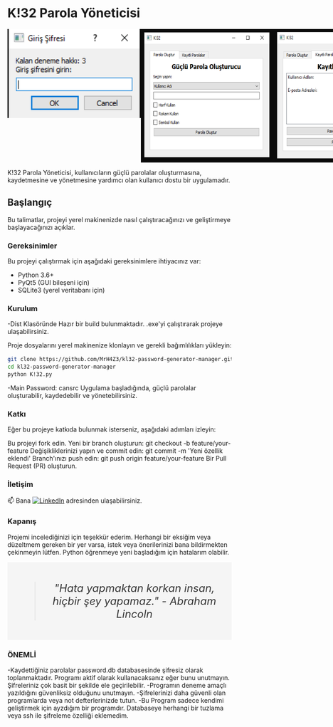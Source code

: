 # K!32 Parola Yöneticisi

<div style="display: flex; justify-content: space-between;">
  <img src="mainpassword.PNG" width="300" height="200" alt="Açılış Ekranı">
  <img src="ArayüzParolaOluşturucu.PNG" width="300" height="300" alt="Parola Oluşturma Ekranı">
  <img src="ArayüzKayıtlıParolalar.PNG" width="300" height="300" alt="Kayıtlı Parolalar Ekranı">
</div>

K!32 Parola Yöneticisi, kullanıcıların güçlü parolalar oluşturmasına, kaydetmesine ve yönetmesine yardımcı olan kullanıcı dostu bir uygulamadır.

## Başlangıç

Bu talimatlar, projeyi yerel makinenizde nasıl çalıştıracağınızı ve geliştirmeye başlayacağınızı açıklar.

### Gereksinimler

Bu projeyi çalıştırmak için aşağıdaki gereksinimlere ihtiyacınız var:

- Python 3.6+
- PyQt5 (GUI bileşeni için)
- SQLite3 (yerel veritabanı için)

### Kurulum

-Dist Klasöründe Hazır bir build bulunmaktadır. .exe'yi çalıştırarak projeye ulaşabilirsiniz.

Proje dosyalarını yerel makinenize klonlayın ve gerekli bağımlılıkları yükleyin:

```bash
git clone https://github.com/MrH4Z3/kl32-password-generator-manager.git
cd kl32-password-generator-manager
python K!32.py
```
-Main Password: cansrc
Uygulama başladığında, güçlü parolalar oluşturabilir, kaydedebilir ve yönetebilirsiniz.

### Katkı
Eğer bu projeye katkıda bulunmak isterseniz, aşağıdaki adımları izleyin:

Bu projeyi fork edin.
Yeni bir branch oluşturun: git checkout -b feature/your-feature
Değişikliklerinizi yapın ve commit edin: git commit -m 'Yeni özellik eklendi'
Branch'ınızı push edin: git push origin feature/your-feature
Bir Pull Request (PR) oluşturun.


### İletişim
📫 Bana [![LinkedIn](https://img.shields.io/badge/LinkedIn-%230077B5.svg?logo=linkedin&logoColor=white)](https://linkedin.com/in/barış-can-sarıca-4836b3242) adresinden ulaşabilirsiniz.
### Kapanış
Projemi incelediğinizi için teşekkür ederim. Herhangi bir eksiğim veya düzeltmem gereken bir yer varsa, istek veya önerilerinizi bana bildirmekten çekinmeyin lütfen. Python öğrenmeye yeni başladığım için hatalarım olabilir.

<div style="background-color: #f5f5f5; text-align: center; padding: 20px;">
  <blockquote style="font-size: 24px; color: #333; font-style: italic;">
    "Hata yapmaktan korkan insan, hiçbir şey yapamaz." - Abraham Lincoln
  </blockquote>
</div>

### ÖNEMLİ
-Kaydettiğiniz parolalar password.db databasesinde şifresiz olarak toplanmaktadır. Programı aktif olarak kullanacaksanız eğer bunu unutmayın. Şifreleriniz çok basit bir şekilde ele geçirilebilir.
-Programın deneme amaçlı yazıldığını güvenliksiz olduğunu unutmayın.
-Şifrelerinizi daha güvenli olan programlarda veya not defterlerinizde tutun.
-Bu Program sadece kendimi geliştirmek için ayzdığım bir programdır. Databaseye herhangi bir tuzlama veya ssh ile şifreleme özelliği eklemedim.

